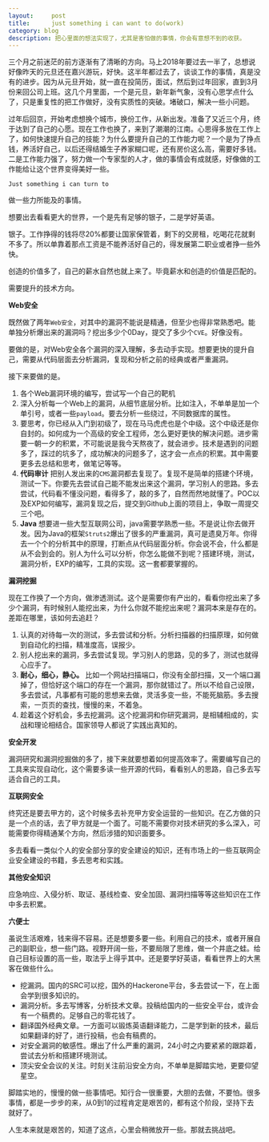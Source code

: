 ```yaml
---
layout:     post
title:      just something i can want to do(work)
category: blog
description: 把心里面的想法实现了，尤其是害怕做的事情，你会有意想不到的收获。
---
```


三个月之前迷茫的前方逐渐有了清晰的方向。马上2018年要过去一半了，总想说好像昨天的元旦还在嘉兴游玩，好快。这半年都过去了，谈谈工作的事情，真是没有的进步。因为从元旦开始，就一直在投简历，面试，然后到过年回家，直到3月份来回公司上班。这几个月里面，一个是元旦，新年新气象，没有心思学点什么了，只是重复性的把工作做好，没有实质性的突破。堵破口，解决一些小问题。

过年后回京，开始考虑想换个城市，换份工作，从新出发。准备了又近三个月，终于达到了自己的心愿。现在工作也换了，来到了潮潮的江南。心思得多放在工作上了，如何快速提升自己的技能？为什么要提升自己的工作能力呢？一个是为了挣点钱，养活好自己，以后还得结婚生子养家糊口呢，还有房价这么高，需要好多钱。二是工作能力强了，努力做一个专家型的人才，做的事情会有成就感，好像做的工作能给让这个世界变得美好一些。

`Just something i can turn to`

做一些力所能及的事情。

想要出去看看更大的世界，一个是先有足够的银子，二是学好英语。

银子。工作挣得的钱将尽20%都要让国家保管着，剩下的交房租，吃喝花花就剩不多了。所以单靠着那点工资是不能养活好自己的，得发展第二职业或者挣一些外快。

创造的价值多了，自己的薪水自然也就上来了。毕竟薪水和创造的价值是匹配的。

需要提升的技术方向。

**Web安全**

既然做了两年`Web安全`，对其中的漏洞不能说是精通，但至少也得非常熟悉吧。能单独分析爆出来的漏洞吗？挖出多少个0Day，提交了多少个`CVE`。好像没有。

要做的是，对Web安全各个漏洞的深入理解，多去动手实现。想要更快的提升自己，需要从代码层面去分析漏洞，复现和分析之前的经典或者严重漏洞。

接下来要做的是。

 1. 各个Web漏洞环境的编写，尝试写一个自己的靶机
 2. 深入分析每一个Web上的漏洞，从细节底层分析。比如注入，不单单是加一个单引号，或者一些`payload`。要去分析一些绕过，不同数据库的属性。
 3. 要思考，你已经从入门到初级了，现在马马虎虎也是个中级。这个中级还是你自封的。如何成为一个高级的安全工程师，怎么更好更快的解决问题。进步需要一朝一夕的积累，不可能说是我今天熬夜了，就会进步。技术是遇到的问题多了，踩过的坑多了，成功解决的问题多了，这才会一点点的积累。其中需要更多去总结和思考，做笔记等等。
 4. **代码审计**  把别人发出来的`CMS`漏洞都去复现了。复现不是简单的搭建个环境，测试一下。你要先去尝试自己能不能发出来这个漏洞，学习别人的思路。多去尝试，代码看不懂没问题，看得多了，敲的多了，自然而然地就懂了。POC以及EXP如何编写，漏洞复现之后，提交到Github上面的项目上，争取一周提交三个吧。
 5. **Java**  想要进一些大型互联网公司，java需要学熟悉一些。不是说让你去做开发。因为Java的框架`Struts2`爆出了很多的严重漏洞，真可是遗臭万年。你得去一个个的分析其中的原理，打断点从代码层面分析。你会说不会，什么都是从不会到会的。别人为什么可以分析，你怎么能做不到呢？搭建环境，测试，漏洞分析，EXP的编写，工具的实现。这一套都要掌握的。

**漏洞挖掘**

现在工作换了一个方向，做渗透测试。这个是需要你有产出的，看看你挖出来了多少个漏洞，有时候别人能挖出来，为什么你就不能挖出来呢？漏洞本来是存在的。差距在哪里，该如何去追赶？

 1. 认真的对待每一次的测试，多去尝试和分析。分析扫描器的扫描原理，如何做到自动化的扫描，精准度高，误报少。
 2. 别人挖出来的漏洞，多去尝试复现。学习别人的思路，见的多了，测试也就得心应手了。
 3. **耐心，细心，静心。**  比如一个网站扫描端口，你没有全部扫描，又一个端口漏掉了，但恰好这个端口的存在一个漏洞，那你就错过了。所以不给自己设限，多去尝试，凡事都有可能的思想来去做，灵活多变一些，不能死脑筋。多去搜索，一页页的查找，慢慢的来，不着急。
 4. 趁着这个好机会，多去挖漏洞。这个挖漏洞和你研究漏洞，是相辅相成的，实战和理论相结合。国家领导人都说了实践出真知的。

**安全开发**

漏洞研究和漏洞挖掘做的多了，接下来就要想着如何提高效率了。需要编写自己的工具来实现自动化，这个需要多读一些开源的代码，看看别人的思路，自己多去写适合自己的工具。

**互联网安全**

终究还是要去甲方的，这个时候多去补充甲方安全运营的一些知识。在乙方做的只是一个点的话，去了甲方就是一个面了。可能不需要你对技术研究的多么深入，可能需要你得精通某个方向，然后涉猎的知识面要多。

多去看看一类似个人的安全部分享的安全建设的知识，还有市场上的一些互联网企业安全建设的书籍，多去思考和实践。

**其他安全知识**

应急响应、入侵分析、取证、基线检查、安全加固、漏洞扫描等等这些知识在工作中多去积累。

**六便士**

虽说生活艰难，钱来得不容易。还是想要多要一些。利用自己的技术，或者开展自己的副职业，想一些门路。视野开阔一些，不要局限了思维，做一个井底之蛙。给自己目标设置的高一些，取法乎上得乎其中。还是要学好英语，看看世界上的大黑客在做些什么。

* 挖漏洞。国内的SRC可以挖，国外的Hackerone平台，多去尝试一下，在上面会学到很多知识的。
* 漏洞分析。多去写博客，分析技术文章。投稿给国内的一些安全平台，或许会有一个稿费的。足够自己的零花钱了。
* 翻译国外经典文章。一方面可以锻炼英语翻译能力，二是学到新的技术，最后如果翻译的好了，进行投稿，也会有稿费的。
* 对安全漏洞的敏感性。爆出了什么严重的漏洞，24小时之内要紧紧的跟踪着，尝试去分析和搭建环境测试。
* 顶尖安全会议的关注。时刻关注前沿安全方向，不单单是脚踏实地，更要仰望星空。

脚踏实地的，慢慢的做一些事情吧。知行合一很重要，大胆的去做，不要怕。很多事情，都是一步步的来，从0到1的过程肯定是艰苦的，都有这个阶段，坚持下去就好了。

人生本来就是艰苦的，知道了这点，心里会稍微放开一些。那就去挑战吧。

